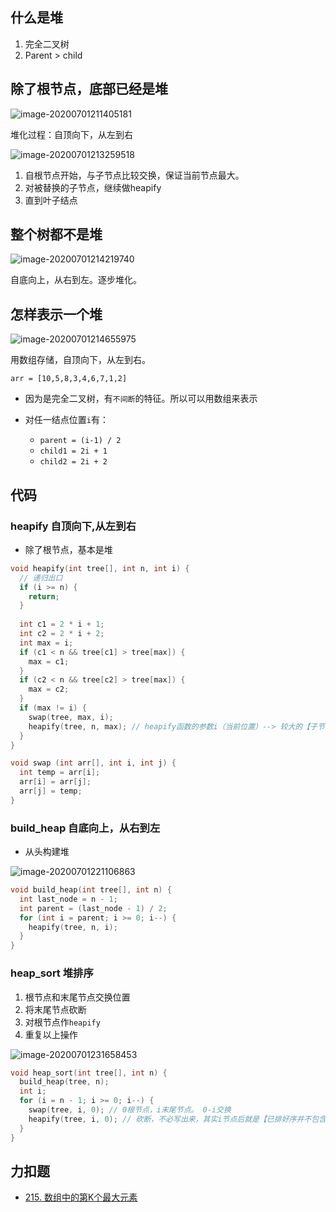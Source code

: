 ## 什么是堆

1. 完全二叉树
2. Parent > child



## 除了根节点，底部已经是堆


![image-20200701211405181](https://i.loli.net/2020/07/01/6YDOeUykVpluxjn.png)

堆化过程：自顶向下，从左到右

![image-20200701213259518](https://i.loli.net/2020/07/01/r1uMLABfz3eSvyZ.png)

1. 自根节点开始，与子节点比较交换，保证当前节点最大。
2. 对被替换的子节点，继续做heapify
3. 直到叶子结点



## 整个树都不是堆

![image-20200701214219740](https://i.loli.net/2020/07/01/PeaWSc4kjKX9MUT.png)

自底向上，从右到左。逐步堆化。



## 怎样表示一个堆

![image-20200701214655975](https://i.loli.net/2020/07/01/polibXQUBcFYK58.png)

 用数组存储，自顶向下，从左到右。

`arr = [10,5,8,3,4,6,7,1,2]`

- 因为是完全二叉树，有`不间断`的特征。所以可以用数组来表示

- 对任一结点位置`i`有：
  - `parent = (i-1) / 2`
  - `child1 = 2i + 1`
  - `child2 = 2i + 2`



## 代码

### heapify 自顶向下,从左到右

- 除了根节点，基本是堆

```c
void heapify(int tree[], int n, int i) {
  // 递归出口
  if (i >= n) {
    return;
  }
  
  int c1 = 2 * i + 1;
  int c2 = 2 * i + 2;
  int max = i;
  if (c1 < n && tree[c1] > tree[max]) {
    max = c1;
  }
  if (c2 < n && tree[c2] > tree[max]) {
    max = c2;
  }
  if (max != i) {
    swap(tree, max, i);
    heapify(tree, n, max); // heapify函数的参数i（当前位置）--> 较大的【子节点】位置
  }
}

void swap (int arr[], int i, int j) {
  int temp = arr[i];
  arr[i] = arr[j];
  arr[j] = temp;
}
```



### build_heap 自底向上，从右到左

- 从头构建堆

![image-20200701221106863](https://i.loli.net/2020/07/01/9gCfNulbe6kcOhE.png)

```c
void build_heap(int tree[], int n) {
  int last_node = n - 1;
  int parent = (last_node - 1) / 2;
  for (int i = parent; i >= 0; i--) {
    heapify(tree, n, i);
  }
}
```



### heap_sort 堆排序

1. 根节点和末尾节点交换位置
2. 将末尾节点砍断
3. 对根节点作`heapify`
4. 重复以上操作

![image-20200701231658453](https://i.loli.net/2020/07/01/nP8awYBjzFQiJXh.png)

```c
void heap_sort(int tree[], int n) {
  build_heap(tree, n);
  int i;
  for (i = n - 1; i >= 0; i--) {
    swap(tree, i, 0); // 0根节点，i末尾节点。 0-i交换
    heapify(tree, i, 0); // 砍断，不必写出来，其实i节点后就是【已排好序并不包含在堆里(被砍断)的节点】
  }
}
```



## 力扣题
- [215. 数组中的第K个最大元素](https://leetcode-cn.com/problems/kth-largest-element-in-an-array/)